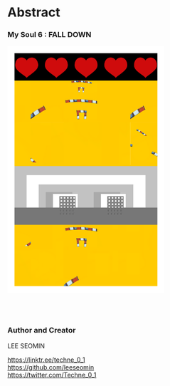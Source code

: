 # Abstract





### My Soul 6 : FALL DOWN 

 <img src="https://github.com/leeseomin/mysoul/blob/main/soul/soul6.png" width="70%">    
 
 <br/><br/>



























 ### Author and Creator
 
 LEE SEOMIN
 
 https://linktr.ee/techne_0_1
   <br/> 
 https://github.com/leeseomin 
  <br/> 
 https://twitter.com/Techne_0_1
 <br/><br/>
 
 
